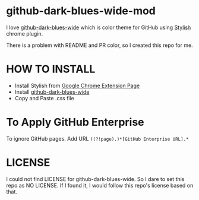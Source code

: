 # github-dark-blues-wide-mod

I love [github-dark-blues-wide](https://userstyles.org/styles/120866/github-dark-blues-wide) which is color theme for GitHub using [Stylish](https://userstyles.org/) chrome plugin.

There is a problem with README and PR color, so I created this repo for me.

# HOW TO INSTALL

* Install Stylish from [Google Chrome Extension Page](https://chrome.google.com/webstore/detail/stylish/fjnbnpbmkenffdnngjfgmeleoegfcffe)
* Install [github-dark-blues-wide](https://userstyles.org/styles/120866/github-dark-blues-wide)
* Copy and Paste .css file

# To Apply GitHub Enterprise

To ignore GitHub pages. Add URL `((?!page).)*[GitHub Enterprise URL].*`

# LICENSE

I could not find LICENSE for github-dark-blues-wide. So I dare to set this repo as NO LICENSE. If I found it, I would follow this repo's license based on that.
